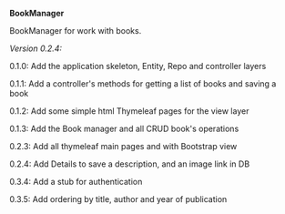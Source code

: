 **BookManager**

BookManager for work with books.

_Version 0.2.4:_

0.1.0: Add the application skeleton, Entity, Repo and controller layers

0.1.1: Add a controller's methods for getting a list of books and saving a book

0.1.2: Add some simple html Thymeleaf pages for the view layer

0.1.3: Add the Book manager and all CRUD book's operations

0.2.3: Add all thymeleaf main pages and with Bootstrap view

0.2.4: Add Details to save a description, and an image link in DB

0.3.4: Add a stub for authentication

0.3.5: Add ordering by title, author and year of publication